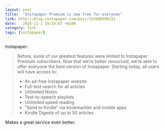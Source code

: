 ```yaml
---
layout: post
title:  "Instapaper Premium is now free for everyone"
link: http://blog.instapaper.com/post/152600596211
date:   2016-11-1 19:14:07 +0100
category: Tech
tags: [instapaper]
---
```


Instapaper:

>Before, some of our greatest features were limited to Instapaper Premium subscribers. Now that we’re better resourced, we’re able to offer everyone the best version of Instapaper. Starting today, all users will have access to:

>- An ad-free Instapaper website
>- Full-text search for all articles
>- Unlimited Notes
>- Text-to-speech playlists
>- Unlimited speed reading
>- “Send to Kindle” via bookmarklet and mobile apps
>- Kindle Digests of up to 50 articles

Makes a great service even better.
